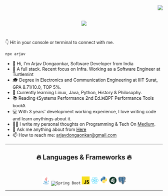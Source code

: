 <img align="right" src="https://visitor-badge.laobi.icu/badge?page_id=arjavdongaonkar.arjavdongaonkar">

<h1 align="center">
  <a href="https://git.io/typing-svg">
    <img src="https://readme-typing-svg.herokuapp.com/?lines=Hello,+There!+👋;Nice+to+meet+you!&center=true&size=30">
  </a>
</h1>
<br>
👇 Hit in your console or terminal to connect with me.

```bash
npx arjav
```

* 👻   Hi, I'm Arjav Dongaonkar, Software Developer from India
* 🐢   A full stack. Recent focus on Infra. Working as a Software Engineer at Turtlemint
* 🎓   Degree in Electronics and Communication Engineering at IIIT Surat, GPA 8.71/10.0, TOP 5%.
* 🌱   Currently learning Linux, Java, Python, History & Philosophy.
* 📚   Reading 《Systems Performance 2nd Ed.》《BPF Performance Tools book》.
* 💻   With 3 years' development working experience, I love writing code and learn anythings about it.
* ✍🏻   I write my personal thoughts on Programming & Tech On [Medium](https://arjavdongaonkar.medium.com/).
* 💬   Ask me anything about from <a href="https://github.com/arjavdongaonkar/arjavdongaonkar/issues" title="Issues">Here</a>
* 📫   How to reach me: <a href="mailto: arjavdongaonkar@gmail.com">arjavdongaonkar@gmail.com</a>

<hr>
<h2 align="center">🔥 Languages & Frameworks 🔥</h2>
<br>
<p align="center">
  <code><img title="Java" height="25" src="images/java-original.svg"></code>
  <code><img title="Spring Boot" height="25" src="images/springbot.svg"></code>
  <code><img title="Javascript" height="25" src="images/javascript.svg"></code>
  <code><img title="React" height="25" src="images/react-original.svg"></code>
  <code><img title="Python" height="25" src="images/python-original.svg"></code>
  <code><img title="Django" height="25" src="images/django.png"></code>
  <code><img title="PostgreSQL" height="25" src="images/postgresql.svg"></code>
</p>
<hr>

<!--
**arjavdongaonkar/arjavdongaonkar** is a ✨ _special_ ✨ repository because its `README.md` (this file) appears on your GitHub profile.

Here are some ideas to get you started:

- 🔭 I’m currently working on ...
- 🌱 I’m currently learning ...
- 👯 I’m looking to collaborate on ...
- 🤔 I’m looking for help with ...
- 💬 Ask me about ...
- 📫 How to reach me: ...
- 😄 Pronouns: ...
- ⚡ Fun fact: ...
-->
